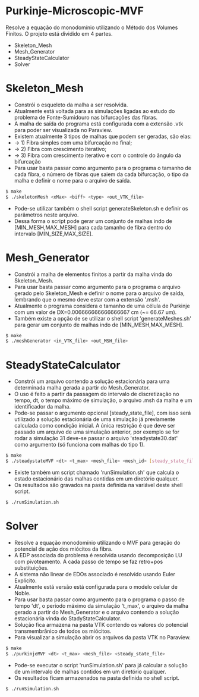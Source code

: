 # Purkinje-Microscopic-MVF

Resolve a equação do monodomínio utilizando o Método dos Volumes Finitos. O projeto está dividido em 4 partes.

  - Skeleton_Mesh
  - Mesh_Generator
  - SteadyStateCalculator
  - Solver

# Skeleton_Mesh

  - Constrói o esqueleto da malha a ser resolvida.
  - Atualmente está voltada para as simulações ligadas ao estudo do problema de Fonte-Sumidouro nas bifurcações das fibras.
  - A malha de saída do programa está configurada com a extensão .vtk para poder ser visualizada no Paraview.
  - Existem atualmente 3 tipos de malhas que podem ser geradas, são elas:
  - -> 1) Fibra simples com uma bifurcação no final;
  - -> 2) Fibra com crescimento iterativo;
  - -> 3) Fibra com crescimento iterativo e com o controle do ângulo da bifurcação 
  - Para usar basta passar como argumento para o programa o tamanho de cada fibra, o número de fibras que saiem da cada bifurcação, o tipo da malha e definir o nome para o arquivo de saída.

```sh
$ make
$ ./skeletonMesh <xMax> <biff> <type> <out_VTK_file>
```

  - Pode-se utilizar também o shell script generateSkeleton.sh e definir os parâmetros neste arquivo.
  - Dessa forma o script pode gerar um conjunto de malhas indo de [MIN_MESH,MAX_MESH] para cada tamanho de fibra dentro do intervalo [MIN_SIZE,MAX_SIZE].  

# Mesh_Generator

  - Constrói a malha de elementos finitos a partir da malha vinda do Skeleton_Mesh.
  - Para usar basta passar como argumento para o programa o arquivo gerado pelo Skeleton_Mesh e definir o nome para o arquivo de saída, lembrando que o mesmo deve estar com a extensão '.msh'.
  - Atualmente o programa considera o tamanho de uma célula de Purkinje com um valor de DX=0.006666666666666667 cm (~= 66.67 um).
  - Também existe a opção de se utilizar o shell script 'generateMeshes.sh' para gerar um conjunto de malhas indo de [MIN_MESH,MAX_MESH]. 

```sh
$ make
$ ./meshGenerator <in_VTK_file> <out_MSH_file>
```

# SteadyStateCalculator

  - Constrói um arquivo contendo a solução estacionária para uma determinada malha gerada a partir do Mesh_Generator.
  - O uso é feito a partir da passagem do intervalo de discretização no tempo, dt, o tempo máximo de simulação, o arquivo .msh da malha e um identificador da malha.
  - Pode-se passar o argumento opcional [steady_state_file], com isso será utilizado a solução estacionária de uma simulação já previamente calculada como condição inicial. A única restrição é que deve ser passado um arquivo de uma simulação anterior, por exemplo se for rodar a simulação 31 deve-se passar o arquivo 'steadystate30.dat' como argumento (só funciona com malhas do tipo 1). 

```sh
$ make
$ ./steadystateMVF <dt> <t_max> <mesh_file> <mesh_id> [steady_state_file]
```

  - Existe também um script chamado 'runSimulation.sh' que calcula o estado estacionário das malhas contidas em um diretório qualquer.
  - Os resultados são gravados na pasta definida na variável deste shell script.

```sh
$ ./runSimulation.sh
```

# Solver

  - Resolve a equação monodomínio utilizando o MVF para geração do potencial de ação dos miócitos da fibra.
  - A EDP associada do problema é resolvida usando decomposição LU com pivoteamento. A cada passo de tempo se faz retro+pos substituições.
  - A sistema não linear de EDOs associado é resolvido usando Euler Explícito.
  - Atualmente está versão está configurada para o modelo celular de Noble.
  - Para usar basta passar como argumento para o programa o passo de tempo 'dt', o período máximo da simulação 't_max', o arquivo da malha gerado a partir do Mesh_Generator e o arquivo contendo a solução estacionária vinda do StadyStateCalculator. 
  - Solução fica armazena na pasta VTK contendo os valores do potencial transmembrânico de todos os miócitos.
  - Para visualizar a simulação abrir os arquivos da pasta VTK no Paraview.

```sh
$ make
$ ./purkinjeMVF <dt> <t_max> <mesh_file> <steady_state_file>
```

  - Pode-se executar o script 'runSimulation.sh' para já calcular a solução de um intervalo de malhas contidos em um diretório qualquer.
  - Os resultados ficam armazenados na pasta definida no shell script.

```sh
$ ./runSimulation.sh
```
